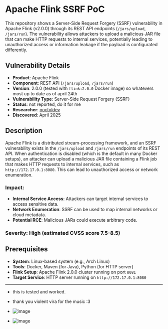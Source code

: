 # Apache Flink SSRF PoC

This repository shows a Server-Side Request Forgery (SSRF) vulnerability in Apache Flink (v2.0.0) through its REST API endpoints (`/jars/upload`, `/jars/run`). The vulnerability allows attackers to upload a malicious JAR file that can make HTTP requests to internal services, potentially leading to unauthorized access or information leakage if the payload is configurated differently.

## Vulnerability Details

- **Product**: Apache Flink
- **Component**: REST API (`/jars/upload`, `/jars/run`)
- **Version**: 2.0.0 (tested with `flink:2.0.0` Docker image) so whatevers most up to date as of april 24th
- **Vulnerability Type**: Server-Side Request Forgery (SSRF)
- **Status**: not reported, do it for me
- **Researcher**: [noctoldev](https://github.com/noctoldev)
- **Discovered**: April 2025

## Description

Apache Flink is a distributed stream-processing framework, and an SSRF vulnerability exists in the `/jars/upload` and `/jars/run` endpoints of its REST API. When authentication is disabled (which is the default in many Docker setups), an attacker can upload a malicious JAR file containing a Flink job that makes HTTP requests to internal services, such as `http://172.17.0.1:8080`. This can lead to unauthorized access or network enumeration.

### Impact:
- **Internal Service Access**: Attackers can target internal services to access sensitive data.
- **Network Enumeration**: SSRF can be used to map internal networks or cloud metadata.
- **Potential RCE**: Malicious JARs could execute arbitrary code.

### Severity: High (estimated CVSS score 7.5-8.5)

## Prerequisites

- **System**: Linux-based system (e.g., Arch Linux)
- **Tools**: Docker, Maven (for Java), Python (for HTTP server)
- **Flink Setup**: Apache Flink 2.0.0 cluster running on port `8081`
- **Target Service**: HTTP server running on `http://172.17.0.1:8080`
-----

- this is tested and worked. 
- thank you violent vira for the music :3
- ![image](https://github.com/user-attachments/assets/c932d7f6-b4c2-4215-9aca-d5ef4875db60)

- ![image](https://github.com/user-attachments/assets/5e76160c-7f5c-4725-bbbe-64b3f414c917)


